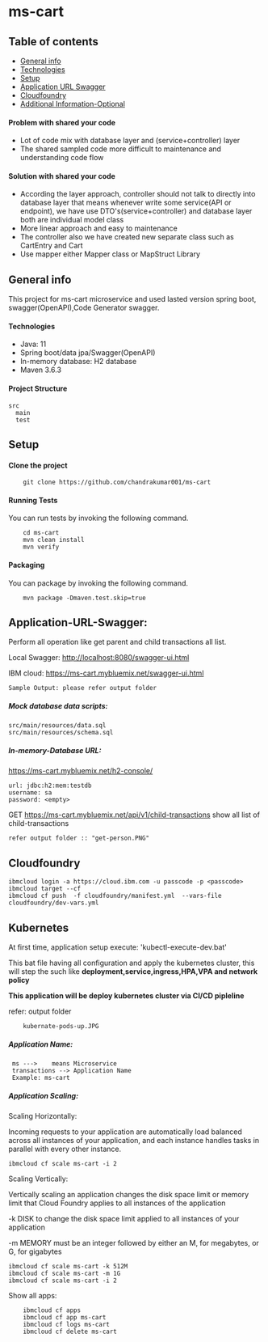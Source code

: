 # ms-cart

## Table of contents
* [General info](#general-info)
* [Technologies](#technologies)
* [Setup](#setup)
* [Application URL Swagger](#Application-URL-Swagger)
* [Cloudfoundry](#Cloudfoundry)
* [Additional Information-Optional](#Additional-Information-Optional)

#### Problem with shared your code
* Lot of code mix with database layer and (service+controller) layer
* The shared sampled code more difficult to maintenance and understanding code flow
#### Solution with shared your code
* According the layer approach, controller should not talk to directly into database layer
  that means whenever write some service(API or endpoint), we have use DTO's(service+controller)
  and database layer both are individual model class
* More linear approach and easy to maintenance 
* The controller also we have created new separate class such as CartEntry and Cart
* Use mapper either Mapper class or MapStruct Library

## General info
This project for ms-cart microservice and used lasted version spring boot, swagger(OpenAPI),Code Generator swagger.

#### Technologies

 * Java: 11
 * Spring boot/data jpa/Swagger(OpenAPI)
 * In-memory database: H2 database
 * Maven 3.6.3

#### Project Structure
    src
      main
      test
   
## Setup

#### Clone the project
   
   
        git clone https://github.com/chandrakumar001/ms-cart

#### Running Tests

  You can run tests by invoking the following command. 

        cd ms-cart
        mvn clean install
        mvn verify
    
#### Packaging
        
  You can package by invoking the following command. 
        
        mvn package -Dmaven.test.skip=true

## Application-URL-Swagger:
  Perform all operation like get parent and child transactions all list.
  
  Local Swagger:
  <http://localhost:8080/swagger-ui.html>
   
  IBM cloud:
   <https://ms-cart.mybluemix.net/swagger-ui.html>

    
    Sample Output: please refer output folder

##### Mock database data scripts:

    src/main/resources/data.sql
    src/main/resources/schema.sql

##### In-memory-Database URL:


https://ms-cart.mybluemix.net/h2-console/
    
    url: jdbc:h2:mem:testdb
    username: sa
    password: <empty>
      

GET  https://ms-cart.mybluemix.net/api/v1/child-transactions
    show all list of child-transactions
    
    refer output folder :: "get-person.PNG"
    
## Cloudfoundry

    ibmcloud login -a https://cloud.ibm.com -u passcode -p <passcode>
    ibmcloud target --cf
    ibmcloud cf push  -f cloudfoundry/manifest.yml  --vars-file cloudfoundry/dev-vars.yml
## Kubernetes
    
  At first time, application setup execute: 'kubectl-execute-dev.bat'
  
  This bat file having all configuration and apply the kubernetes cluster, this will step the such like <b>deployment,service,ingress,HPA,VPA and network policy</b>
   
<b>This application will be deploy kubernetes cluster via CI/CD pipleline</b>  

refer: output folder

        kubernate-pods-up.JPG
         
##### Application Name:

     ms --->    means Microservice
     transactions --> Application Name
     Example: ms-cart
  

##### Application Scaling:

Scaling Horizontally:

Incoming requests to your application are automatically load balanced across all instances of your application, and each instance handles tasks in parallel with every other instance. 

    ibmcloud cf scale ms-cart -i 2

Scaling Vertically:

Vertically scaling an application changes the disk space limit or memory limit that Cloud Foundry applies to all instances of the application


-k DISK to change the disk space limit applied to all instances of your application

-m MEMORY must be an integer followed by either an M, for megabytes, or G, for gigabytes


    ibmcloud cf scale ms-cart -k 512M
    ibmcloud cf scale ms-cart -m 1G
    ibmcloud cf scale ms-cart -i 2
    
Show all apps:

        ibmcloud cf apps
        ibmcloud cf app ms-cart   
        ibmcloud cf logs ms-cart
        ibmcloud cf delete ms-cart
